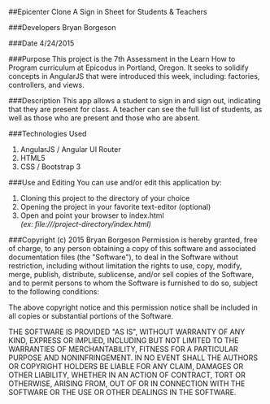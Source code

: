 ##Epicenter Clone
A Sign in Sheet for Students & Teachers

###Developers
Bryan Borgeson

###Date
4/24/2015

###Purpose
This project is the 7th Assessment in the Learn How to Program curriculum at Epicodus in Portland, Oregon.  It seeks to solidify concepts in AngularJS that were introduced this week, including: factories, controllers, and views.

###Description
This app allows a student to sign in and sign out, indicating that they are present for class.  A teacher can see the full list of students, as well as those who are present and those who are absent.

###Technologies Used
1. AngularJS / Angular UI Router
2. HTML5
3. CSS / Bootstrap 3

###Use and Editing
You can use and/or edit this application by:<br />
1. Cloning this project to the directory of your choice<br />
2. Opening the project in your favorite text-editor (optional)<br />
3. Open and point your browser to index.html<br />
*(ex: file:///project-directory/index.html)*

###Copyright (c) 2015 Bryan Borgeson
Permission is hereby granted, free of charge, to any person obtaining a copy
of this software and associated documentation files (the "Software"), to deal
in the Software without restriction, including without limitation the rights
to use, copy, modify, merge, publish, distribute, sublicense, and/or sell
copies of the Software, and to permit persons to whom the Software is
furnished to do so, subject to the following conditions:

The above copyright notice and this permission notice shall be included in
all copies or substantial portions of the Software.

THE SOFTWARE IS PROVIDED "AS IS", WITHOUT WARRANTY OF ANY KIND, EXPRESS OR
IMPLIED, INCLUDING BUT NOT LIMITED TO THE WARRANTIES OF MERCHANTABILITY,
FITNESS FOR A PARTICULAR PURPOSE AND NONINFRINGEMENT. IN NO EVENT SHALL THE
AUTHORS OR COPYRIGHT HOLDERS BE LIABLE FOR ANY CLAIM, DAMAGES OR OTHER
LIABILITY, WHETHER IN AN ACTION OF CONTRACT, TORT OR OTHERWISE, ARISING FROM,
OUT OF OR IN CONNECTION WITH THE SOFTWARE OR THE USE OR OTHER DEALINGS IN
THE SOFTWARE.
